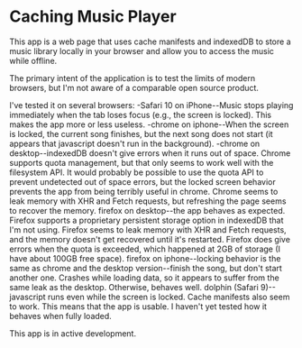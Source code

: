 # Caching Music Player

This app is a web page that uses cache manifests and indexedDB to store a music library locally in your browser and allow you to access the music while offline.

The primary intent of the application is to test the limits of modern browsers, but I'm not aware of a comparable open source product.

I've tested it on several browsers:
-Safari 10 on iPhone--Music stops playing immediately when the tab loses focus (e.g., the screen is locked).  This makes the app more or less useless.
-chrome on iphone--When the screen is locked, the current song finishes, but the next song does not start (it appears that javascript doesn't run in the background).
-chrome on desktop--indexedDB doesn't give errors when it runs out of space.  Chrome supports quota management, but that only seems to work well with the filesystem API.  It would probably be possible to use the quota API to prevent undetected out of space errors, but the locked screen behavior prevents the app from being terribly useful in chrome.  Chrome seems to leak memory with XHR and Fetch requests, but refreshing the page seems to recover the memory.
firefox on desktop--the app behaves as expected.  Firefox supports a proprietary persistent storage option in indexedDB that I'm not using.  Firefox seems to leak memory with XHR and Fetch requests, and the memory doesn't get recovered until it's restarted.  Firefox does give errors when the quota is exceeded, which happened at 2GB of storage (I have about 100GB free space).
firefox on iphone--locking behavior is the same as chrome and the desktop version--finish the song, but don't start another one.  Crashes while loading data, so it appears to suffer from the same leak as the desktop.  Otherwise, behaves well.
dolphin (Safari 9)--javascript runs even while the screen is locked.  Cache manifests also seem to work.  This means that the app is usable.  I haven't yet tested how it behaves when fully loaded.

This app is in active development.

